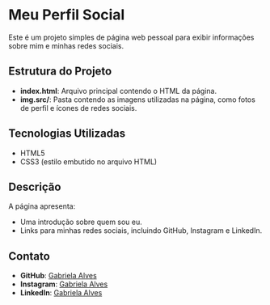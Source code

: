 # Meu Perfil Social

Este é um projeto simples de página web pessoal para exibir informações sobre mim e minhas redes sociais.

## Estrutura do Projeto

- **index.html**: Arquivo principal contendo o HTML da página.
- **img.src/**: Pasta contendo as imagens utilizadas na página, como fotos de perfil e ícones de redes sociais.

## Tecnologias Utilizadas

- HTML5
- CSS3 (estilo embutido no arquivo HTML)

## Descrição

A página apresenta:

- Uma introdução sobre quem sou eu.
- Links para minhas redes sociais, incluindo GitHub, Instagram e LinkedIn.


## Contato

- **GitHub**: [Gabriela Alves](https://github.com/Gabrieladevx)
- **Instagram**: [Gabriela Alves](https://www.instagram.com/m.by__gabriela/)
- **LinkedIn**: [Gabriela Alves](https://www.linkedin.com/in/gabriela-alves-b334aa362/)
